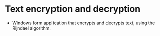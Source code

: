 # Text encryption and decryption

- Windows form application that encrypts and decrypts text, using the Rijndael algorithm.
